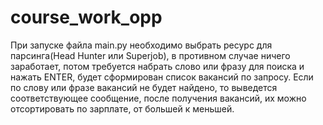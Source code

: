 # course_work_opp
При запуске файла main.py необходимо выбрать ресурс для парсинга(Head Hunter или Superjob), в противном случае ничего заработает,
потом требуется набрать слово или фразу для поиска и нажать ENTER, будет сформирован список вакансий по запросу.
Если по слову или фразе вакансий не будет найдено, то выведется соответствующее сообщение, после получения вакансий,
их можно отсортировать по зарплате, от большей к меньшей.